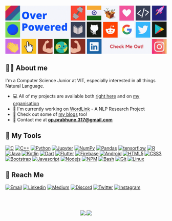 ![banner](https://github.com/OverPoweredDev/OverPoweredDev/blob/main/assets/animated_banner_short.gif)

## :man_technologist: About me 

I'm a Computer Science Junior at VIT, especially interested in all things Natural Language.

- :computer: All of my projects are available both [right here](https://github.com/OverPoweredDev?tab=repositories) and on [my organisation](https://github.com/SigSegvSquad)
- :telescope: I'm currently working on [WordLink](https://github.com/SigSegvSquad/WordLink) - A NLP Research Project
- :book: Check out some of [my blogs](https://medium.com/@OverPoweredDev) too!
- :e-mail: Contact me at **op.prabhune.317@gmail.com**


## :toolbox: My Tools

<a href="https://www.w3schools.com/c/"> ![C](https://img.shields.io/badge/C%20Language-purple?style=for-the-badge&logo=c&logoColor=white)</a>
<a href="https://www.w3schools.com/cpp/"> ![C++](https://img.shields.io/badge/C%2B%2B-blue?style=for-the-badge&logo=c%2B%2B&logoColor=white)</a>
<a href="https://www.python.org/"> ![Python](https://img.shields.io/badge/Python-green?style=for-the-badge&logo=python&logoColor=darkgreen)</a>
<a href="https://jupyter.org/"> ![Jupyter](https://img.shields.io/badge/Jupyter-F37626.svg?&style=for-the-badge&logo=Jupyter&logoColor=white)</a>
<a href="https://numpy.org/"> ![NumPy](https://img.shields.io/badge/Numpy-777BB4?style=for-the-badge&logo=numpy&logoColor=white)</a>
<a href="https://pandas.pydata.org/"> ![Pandas](https://img.shields.io/badge/Pandas-2C2D72?style=for-the-badge&logo=pandas&logoColor=white)</a>
<a href="https://www.tensorflow.org/"> ![tensorflow](https://img.shields.io/badge/Tensorflow-orange?style=for-the-badge&logo=tensorflow&logoColor=white)</a>
<a href="https://www.r-project.org/"> ![R](https://img.shields.io/badge/R%20Language-lightgray?style=for-the-badge&logo=r&logoColor=blue)</a>
<a href="https://www.java.com/en/"> ![Java](https://img.shields.io/badge/Java-6b5b4e?style=for-the-badge&logo=java&logoColor=white)</a>
<a href="https://kotlinlang.org/"> ![Kotlin](https://img.shields.io/badge/Kotlin-7f52ff?style=for-the-badge&logo=kotlin&logoColor=white)</a>
<a href="https://dart.dev/"> ![Dart](https://img.shields.io/badge/Dart-lightblue?style=for-the-badge&logo=dart&logoColor=blue)</a>
<a href="https://flutter.dev/"> ![Flutter](https://img.shields.io/badge/Flutter-lightblue?style=for-the-badge&logo=flutter&logoColor=darkblue)</a>
<a href="https://firebase.google.com/"> ![Firebase](https://img.shields.io/badge/firebase-F17726?style=for-the-badge&logo=firebase&logoColor=white)</a>
<a href="https://www.android.com/"> ![Android](https://img.shields.io/badge/Android-lightgreen?style=for-the-badge&logo=android&logoColor=darkgreen)</a>
<a href="https://www.w3schools.com/html/"> ![HTML5](https://img.shields.io/badge/html5-%23E34F26.svg?&style=for-the-badge&logo=html5&logoColor=white)</a>
<a href="https://www.w3schools.com/css/"> ![CSS3](https://img.shields.io/badge/css3-%231572B6.svg?&style=for-the-badge&logo=css3&logoColor=white)</a>
<a href="https://getbootstrap.com/"> ![Bootstrap](https://img.shields.io/badge/Bootstrap-8712FB?&style=for-the-badge&logo=bootstrap&logoColor=white)</a>
<a href="https://www.javascript.com/"> ![Javascript](https://img.shields.io/badge/JavaScript-fcdc00?style=for-the-badge&logo=javascript&logoColor=black)</a>
<a href="https://nodejs.org/en/"> ![Nodejs](https://img.shields.io/badge/Node.js-339933?style=for-the-badge&logo=nodedotjs&logoColor=white)</a>
<a href="https://www.npmjs.com/"> ![NPM](https://img.shields.io/badge/npm-CB3837?style=for-the-badge&logo=npm&logoColor=white)</a>
<a href="https://www.gnu.org/software/bash/"> ![Bash](https://img.shields.io/badge/Bash-gray?style=for-the-badge&logo=gnubash&logoColor=white)</a>
<a href="https://git-scm.com/"> ![Git](https://img.shields.io/badge/Git-F05032?style=for-the-badge&logo=git&logoColor=white)</a>
<a href="https://www.linux.org/"> ![Linux](https://img.shields.io/badge/Linux-white?style=for-the-badge&logo=linux&logoColor=black)</a>

## :incoming_envelope: Reach Me

<a href="mailto:op.prabhune.317@gmail.com"> ![Email](https://img.shields.io/badge/Email-red?style=for-the-badge&logo=gmail&logoColor=white)</a>
<a href="https://www.linkedin.com/in/omkarprabhune"> ![Linkedin](https://img.shields.io/badge/LinkedIn-0077B5?style=for-the-badge&logo=linkedin&logoColor=white)</a>
<a href="https://medium.com/@OverPoweredDev"> ![Medium](https://img.shields.io/badge/Medium-303030?style=for-the-badge&logo=medium&logoColor=white)</a>
<a href="https://discordapp.com/users/262772987579596800"> ![Discord](https://img.shields.io/badge/Discord-7289DA?style=for-the-badge&logo=discord&logoColor=white)</a>
<a href="https://twitter.com/OverPoweredDev"> ![Twitter](https://img.shields.io/badge/Twitter-white?style=for-the-badge&logo=twitter&logoColor=blue)</a>
<a href="https://www.instagram.com/its_ya_boi_op/"> ![Instagram](https://img.shields.io/badge/Instagram-bc2a8d?style=for-the-badge&logo=instagram&logoColor=white)</a>

<br><br>
 
<p align="center">
  <a href="https://github.com/OverPoweredDev">
    <img align="center" height="160px" src="https://github-readme-stats.vercel.app/api/?username=overpowereddev&show_icons=true&hide=issues&title_color=fff&icon_color=fb8359&text_color=9f9f9f&bg_color=3E3E3E&hideborder=true" />
  </a>
  <a href="https://github.com/OverPoweredDev">
    <img align="center" height="160px" src="https://github-readme-stats.vercel.app/api/top-langs/?username=overpowereddev&layout=compact&title_color=fff&icon_color=79ff97&text_color=9f9f9f&bg_color=3E3E3E&hideborder=true&hide=jupyter%20notebook,java,dart,makefile&langs_count=6"/>
  </a>
</p>
